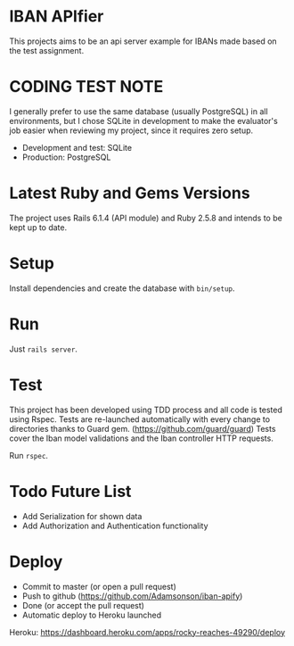 # IBAN APIfier

This projects aims to be an api server example for IBANs made based on the test assignment.

# CODING TEST NOTE

I generally prefer to use the same database (usually PostgreSQL) in all environments, but I chose SQLite in development to make the evaluator's job easier when reviewing my project, since it requires zero setup.

* Development and test: SQLite
* Production: PostgreSQL

# Latest Ruby and Gems Versions

The project uses Rails 6.1.4 (API module) and Ruby 2.5.8 and intends to be kept up to date.

# Setup

Install dependencies and create the database with `bin/setup`.

# Run

Just `rails server`.

# Test

This project has been developed using TDD process and all code is tested using Rspec.
Tests are re-launched automatically with every change to directories thanks to Guard gem.
(https://github.com/guard/guard)
Tests cover the Iban model validations and the Iban controller HTTP requests.

Run `rspec`.

# Todo Future List

* Add Serialization for shown data
* Add Authorization and Authentication functionality

# Deploy

* Commit to master (or open a pull request)
* Push to github (https://github.com/Adamsonson/iban-apify)
* Done (or accept the pull request)
* Automatic deploy to Heroku launched

Heroku: https://dashboard.heroku.com/apps/rocky-reaches-49290/deploy
